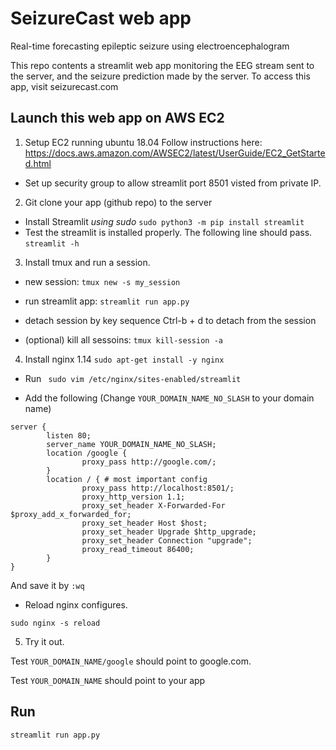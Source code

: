 SeizureCast web app
==============================

Real-time forecasting epileptic seizure using electroencephalogram

This repo contents a streamlit web app monitoring the EEG stream sent to the server, and the seizure prediction made by the server. To access this app, visit seizurecast.com

Launch this web app on AWS EC2
------------------------------
1. Setup EC2 running ubuntu 18.04
Follow instructions here: https://docs.aws.amazon.com/AWSEC2/latest/UserGuide/EC2_GetStarted.html

* Set up security group to allow streamlit port 8501 visted from private IP.

2. Git clone your app (github repo) to the server

* Install Streamlit *using sudo*
```sudo python3 -m pip install streamlit```
* Test the streamlit is installed properly. The following line should pass.
```streamlit -h```

3. Install tmux and run a session.
* new session:
`tmux new -s my_session`

* run streamlit app:
`streamlit run app.py`

* detach session by key sequence Ctrl-b + d to detach from the session

* (optional) kill all sessoins:
```tmux kill-session -a```

4. Install nginx 1.14
```sudo apt-get install -y nginx```

* Run
``` sudo vim /etc/nginx/sites-enabled/streamlit```

* Add the following (Change `YOUR_DOMAIN_NAME_NO_SLASH` to your domain name)
```
server {
        listen 80;
        server_name YOUR_DOMAIN_NAME_NO_SLASH;  
        location /google {
                proxy_pass http://google.com/;
        }
        location / { # most important config
                proxy_pass http://localhost:8501/;
                proxy_http_version 1.1; 
                proxy_set_header X-Forwarded-For $proxy_add_x_forwarded_for;
                proxy_set_header Host $host;
                proxy_set_header Upgrade $http_upgrade;
                proxy_set_header Connection "upgrade";
                proxy_read_timeout 86400;
        }
}
```

And save it by `:wq`

* Reload nginx configures.
```
sudo nginx -s reload
```

5. Try it out.

Test `YOUR_DOMAIN_NAME/google` should point to google.com.

Test `YOUR_DOMAIN_NAME` should point to your app


Run
----
```
streamlit run app.py
```
